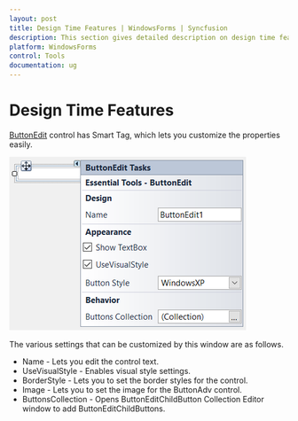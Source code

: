 ```yaml
---
layout: post
title: Design Time Features | WindowsForms | Syncfusion
description: This section gives detailed description on design time features to customize the settings of ButtonEdit control.
platform: WindowsForms
control: Tools
documentation: ug
---
```


# Design Time Features

[ButtonEdit](https://help.syncfusion.com/cr/windowsforms/Syncfusion.Windows.Forms.Tools.ButtonEdit.html) control has Smart Tag, which lets you customize the properties easily.

![DesignTime features of ButtonEdit](DesignTime_Features_images/DesignTime_Features_img1.png) 

The various settings that can be customized by this window are as follows.

* Name - Lets you edit the control text.
* UseVisualStyle - Enables visual style settings.
* BorderStyle - Lets you to set the border styles for the control.
* Image - Lets you to set the image for the ButtonAdv control.
* ButtonsCollection - Opens ButtonEditChildButton Collection Editor window to add ButtonEditChildButtons.
